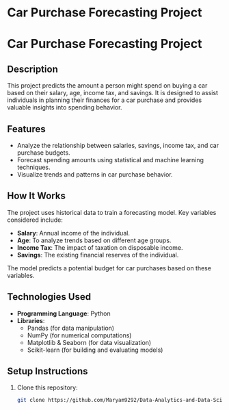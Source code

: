 # Car Purchase Forecasting Project
# Car Purchase Forecasting Project

## Description
This project predicts the amount a person might spend on buying a car based on their salary, age, income tax, and savings. It is designed to assist individuals in planning their finances for a car purchase and provides valuable insights into spending behavior.

## Features
- Analyze the relationship between salaries, savings, income tax, and car purchase budgets.
- Forecast spending amounts using statistical and machine learning techniques.
- Visualize trends and patterns in car purchase behavior.

## How It Works
The project uses historical data to train a forecasting model. Key variables considered include:
- **Salary**: Annual income of the individual.
- **Age**: To analyze trends based on different age groups.
- **Income Tax**: The impact of taxation on disposable income.
- **Savings**: The existing financial reserves of the individual.

The model predicts a potential budget for car purchases based on these variables.

## Technologies Used
- **Programming Language**: Python
- **Libraries**: 
  - Pandas (for data manipulation)
  - NumPy (for numerical computations)
  - Matplotlib & Seaborn (for data visualization)
  - Scikit-learn (for building and evaluating models)

## Setup Instructions
1. Clone this repository:
   ```bash
   git clone https://github.com/Maryam9292/Data-Analytics-and-Data-Science.git
